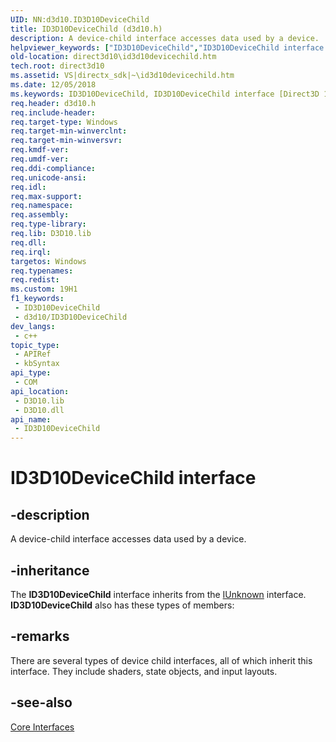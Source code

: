 ```yaml
---
UID: NN:d3d10.ID3D10DeviceChild
title: ID3D10DeviceChild (d3d10.h)
description: A device-child interface accesses data used by a device.
helpviewer_keywords: ["ID3D10DeviceChild","ID3D10DeviceChild interface [Direct3D 10]","ID3D10DeviceChild interface [Direct3D 10]","described","d3d10/ID3D10DeviceChild","direct3d10.id3d10devicechild","e38df520-7753-67fb-6fb9-7bd65b783c01"]
old-location: direct3d10\id3d10devicechild.htm
tech.root: direct3d10
ms.assetid: VS|directx_sdk|~\id3d10devicechild.htm
ms.date: 12/05/2018
ms.keywords: ID3D10DeviceChild, ID3D10DeviceChild interface [Direct3D 10], ID3D10DeviceChild interface [Direct3D 10],described, d3d10/ID3D10DeviceChild, direct3d10.id3d10devicechild, e38df520-7753-67fb-6fb9-7bd65b783c01
req.header: d3d10.h
req.include-header: 
req.target-type: Windows
req.target-min-winverclnt: 
req.target-min-winversvr: 
req.kmdf-ver: 
req.umdf-ver: 
req.ddi-compliance: 
req.unicode-ansi: 
req.idl: 
req.max-support: 
req.namespace: 
req.assembly: 
req.type-library: 
req.lib: D3D10.lib
req.dll: 
req.irql: 
targetos: Windows
req.typenames: 
req.redist: 
ms.custom: 19H1
f1_keywords:
 - ID3D10DeviceChild
 - d3d10/ID3D10DeviceChild
dev_langs:
 - c++
topic_type:
 - APIRef
 - kbSyntax
api_type:
 - COM
api_location:
 - D3D10.lib
 - D3D10.dll
api_name:
 - ID3D10DeviceChild
---
```


# ID3D10DeviceChild interface


## -description

A device-child interface accesses data used by a device.

## -inheritance

The <b>ID3D10DeviceChild</b> interface inherits from the <a href="/windows/desktop/api/unknwn/nn-unknwn-iunknown">IUnknown</a> interface. <b>ID3D10DeviceChild</b> also has these types of members:

## -remarks

There are several types of device child interfaces, all of which inherit this interface. They include shaders, state objects, and input layouts.

## -see-also

<a href="/windows/desktop/direct3d10/d3d10-graphics-reference-d3d10-core-interfaces">Core Interfaces</a>
